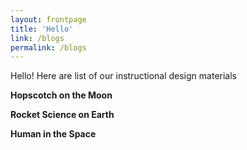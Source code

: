 ```yaml
---
layout: frontpage
title: 'Hello'
link: /blogs
permalink: /blogs
---
```


Hello! Here are list of our instructional design materials

**Hopscotch on the Moon**

**Rocket Science on Earth**

**Human in the Space**
